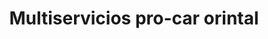 ---
title: "Multiservicios pro-car orintal"
url: /puerto-la-cruz/multiservicios-pro-car-orintal/
shop: reparación de automóviles
---